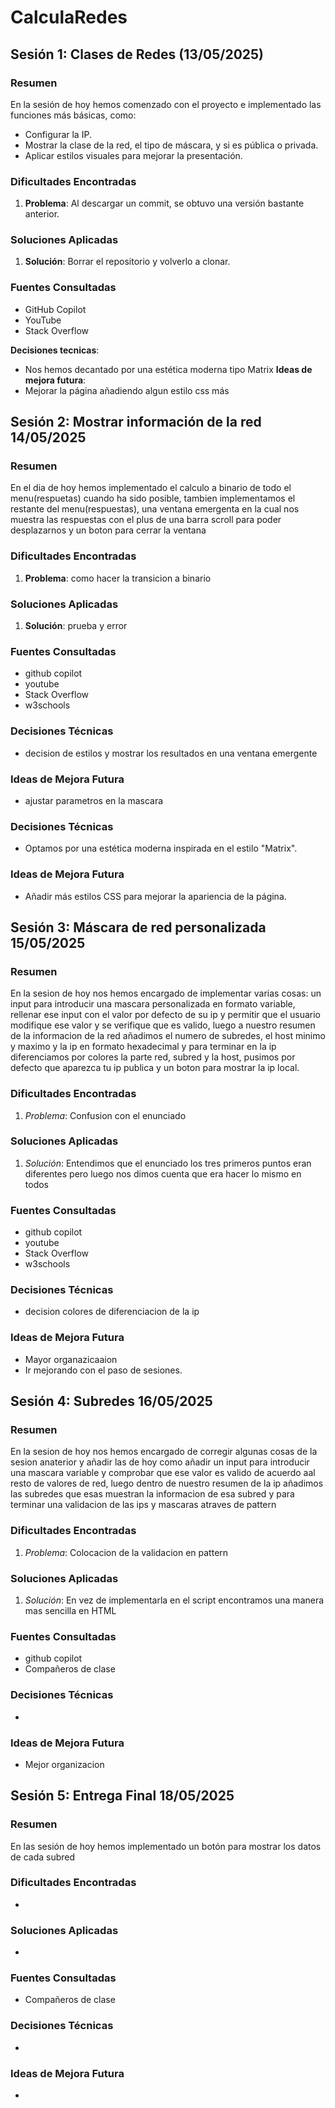 # CalculaRedes

## Sesión 1: Clases de Redes (13/05/2025)

### Resumen
En la sesión de hoy hemos comenzado con el proyecto e implementado las funciones más básicas, como:
- Configurar la IP.
- Mostrar la clase de la red, el tipo de máscara, y si es pública o privada.
- Aplicar estilos visuales para mejorar la presentación.

### Dificultades Encontradas
1. **Problema**: Al descargar un commit, se obtuvo una versión bastante anterior.

### Soluciones Aplicadas
1. **Solución**: Borrar el repositorio y volverlo a clonar.

### Fuentes Consultadas
- GitHub Copilot
- YouTube
- Stack Overflow

**Decisiones tecnicas**:
- Nos hemos decantado por una estética moderna tipo Matrix
**Ideas de mejora futura**:
- Mejorar la página añadiendo algun estilo css más


## Sesión 2: Mostrar información de la red 14/05/2025

### Resumen
En el dia de hoy hemos implementado el calculo a binario de todo el menu(respuetas) cuando ha sido posible, tambien implementamos el restante del menu(respuestas),  una ventana emergenta en la cual nos muestra las respuestas con el plus de una barra scroll para poder desplazarnos y un boton para cerrar la ventana

### Dificultades Encontradas
1. **Problema**: 
como hacer la transicion a binario
### Soluciones Aplicadas
1. **Solución**: 
prueba y error
### Fuentes Consultadas
- github copilot
- youtube
- Stack Overflow
- w3schools

### Decisiones Técnicas
- decision de estilos y mostrar los resultados en una ventana emergente

### Ideas de Mejora Futura
- ajustar parametros en la mascara


### Decisiones Técnicas
- Optamos por una estética moderna inspirada en el estilo "Matrix".

### Ideas de Mejora Futura
- Añadir más estilos CSS para mejorar la apariencia de la página.


## Sesión 3: Máscara de red personalizada 15/05/2025

### Resumen
En la sesion de hoy nos hemos encargado de implementar varias cosas: un input para introducir una mascara personalizada en formato variable, rellenar ese input con el valor por defecto de su ip y permitir que el usuario modifique ese valor y se verifique que es valido, luego a nuestro resumen de la informacion de la red añadimos el numero de subredes, el host minimo y maximo y la ip en formato hexadecimal y para terminar en la ip diferenciamos por colores la parte red, subred y la host, pusimos por defecto que aparezca tu ip publica y un boton para mostrar la ip local.

### Dificultades Encontradas
1. *Problema*: Confusion con el enunciado

### Soluciones Aplicadas
1. *Solución*: Entendimos que el enunciado los tres primeros puntos eran diferentes pero luego nos dimos cuenta que era hacer lo mismo en todos

### Fuentes Consultadas
- github copilot
- youtube
- Stack Overflow
- w3schools

### Decisiones Técnicas
- decision colores de diferenciacion de la ip

### Ideas de Mejora Futura
- Mayor organazicaaion
- Ir mejorando con el paso de sesiones.


## Sesión 4: Subredes 16/05/2025

### Resumen
En la sesion de hoy nos hemos encargado de corregir algunas cosas de la sesion anaterior y añadir las de hoy como añadir un input para introducir una mascara variable y comprobar que ese valor es valido de acuerdo aal resto de valores de red, luego dentro de nuestro resumen de la ip añadimos las subredes que esas muestran la informacion de esa subred y para terminar una validacion de las ips y mascaras atraves de pattern

### Dificultades Encontradas
1. *Problema*: Colocacion de la validacion en pattern

### Soluciones Aplicadas
1. *Solución*: En vez de implementarla en el script encontramos una manera mas sencilla en HTML

### Fuentes Consultadas
- github copilot
- Compañeros de clase

### Decisiones Técnicas
- 

### Ideas de Mejora Futura
- Mejor organizacion

## Sesión 5: Entrega Final 18/05/2025

### Resumen
En las sesión de hoy hemos implementado un botón para mostrar los datos de cada subred

### Dificultades Encontradas
-

### Soluciones Aplicadas
-

### Fuentes Consultadas
- Compañeros de clase

### Decisiones Técnicas
- 

### Ideas de Mejora Futura
-
